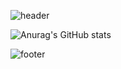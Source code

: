 <!-- - 👋 Hi, I’m @iamsoojung
- 👀 I’m interested in ...
- 🌱 I’m currently learning ...
- 💞️ I’m looking to collaborate on ...
- 📫 How to reach me ...
 -->
<!---
iamsoojung/iamsoojung is a ✨ special ✨ repository because its `README.md` (this file) appears on your GitHub profile.
You can click the Preview link to take a look at your changes.
--->

![header](https://capsule-render.vercel.app/api?type=waving&color=edacb1&height=300&section=header&text=hello👋🏻&fontSize=90&animation=twinkling)

![Anurag's GitHub stats](https://github-readme-stats.vercel.app/api?username=iamsoojung&show_icons=true&theme=swift)

![footer](https://capsule-render.vercel.app/api?type=waving&color=FFF978&height=300&section=footer&text=thank%20you!✨&fontSize=90&animation=twinkling)
